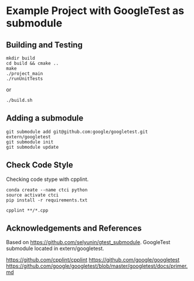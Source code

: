 # Example Project with GoogleTest as submodule

## Building and Testing
```
mkdir build
cd build && cmake ..
make
./project_main
./runUnitTests
```
or
```
./build.sh
```


## Adding a submodule
```
git submodule add git@github.com:google/googletest.git extern/googletest
git submodule init
git submodule update
```

## Check Code Style
Checking code stype with cpplint.
```
conda create --name ctci python
source activate ctci
pip install -r requirements.txt

cpplint **/*.cpp
```


## Acknowledgements and References
Based on https://github.com/selyunin/gtest_submodule.  GoogleTest submodule located in extern/googletest.

https://github.com/cpplint/cpplint
https://github.com/google/googletest
https://github.com/google/googletest/blob/master/googletest/docs/primer.md
